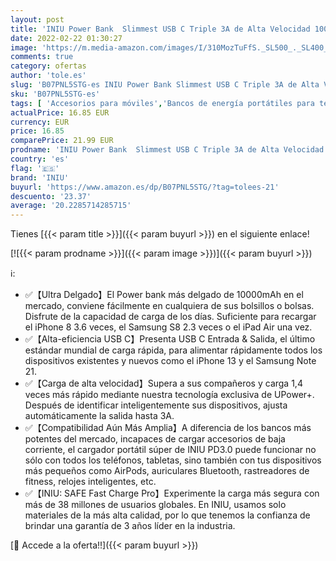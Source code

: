 ```yaml
---
layout: post
title: 'INIU Power Bank  Slimmest USB C Triple 3A de Alta Velocidad 10000mAh Bateria Externa  Bateria Portatil con Linterna para iPhone 13 12 11 X Pro MAX Samsung S21 S20 iPad Tablet Airpods etc [2022Versión]'
date: 2022-02-22 01:30:27
image: 'https://m.media-amazon.com/images/I/310MozTuFfS._SL500_._SL400_.jpg'
comments: true
category: ofertas
author: 'tole.es'
slug: 'B07PNL5STG-es INIU Power Bank Slimmest USB C Triple 3A de Alta Velocidad...'
sku: 'B07PNL5STG-es'
tags: [ 'Accesorios para móviles','Bancos de energía portátiles para teléfonos móviles','Cargadores para móviles','Comunicación móvil y accesorios','Electrónica','iniu','ipad','iphone', ]
actualPrice: 16.85 EUR
currency: EUR
price: 16.85
comparePrice: 21.99 EUR
prodname: 'INIU Power Bank  Slimmest USB C Triple 3A de Alta Velocidad 10000mAh Bateria Externa  Bateria Portatil con Linterna para iPhone 13 12 11 X Pro MAX Samsung S21 S20 iPad Tablet Airpods etc [2022Versión]'
country: 'es'
flag: '🇪🇸'
brand: 'INIU'
buyurl: 'https://www.amazon.es/dp/B07PNL5STG/?tag=tolees-21'
descuento: '23.37'
average: '20.2285714285715'
---
```


Tienes [{{< param title >}}]({{< param buyurl >}}) en el siguiente enlace!

[![{{< param prodname >}}]({{< param image >}})]({{< param buyurl >}})

ℹ️:

- ✅【Ultra Delgado】El Power bank más delgado de 10000mAh en el mercado, conviene fácilmente en cualquiera de sus bolsillos o bolsas. Disfrute de la capacidad de carga de los días. Suficiente para recargar el iPhone 8 3.6 veces, el Samsung S8 2.3 veces o el iPad Air una vez.
- ✅【Alta-eficiencia USB C】Presenta USB C Entrada & Salida, el último estándar mundial de carga rápida, para alimentar rápidamente todos los dispositivos existentes y nuevos como el iPhone 13 y el Samsung Note 21.
- ✅【Carga de alta velocidad】Supera a sus compañeros y carga 1,4 veces más rápido mediante nuestra tecnología exclusiva de UPower+. Después de identificar inteligentemente sus dispositivos, ajusta automáticamente la salida hasta 3A.
- ✅【Compatibilidad Aún Más Amplia】A diferencia de los bancos más potentes del mercado, incapaces de cargar accesorios de baja corriente, el cargador portátil súper de INIU PD3.0 puede funcionar no sólo con todos los teléfonos, tabletas, sino también con tus dispositivos más pequeños como AirPods, auriculares Bluetooth, rastreadores de fitness, relojes inteligentes, etc.
- ✅【INIU: SAFE Fast Charge Pro】Experimente la carga más segura con más de 38 millones de usuarios globales. En INIU, usamos solo materiales de la más alta calidad, por lo que tenemos la confianza de brindar una garantía de 3 años líder en la industria.

[🛒 Accede a la oferta!!]({{< param buyurl >}})
